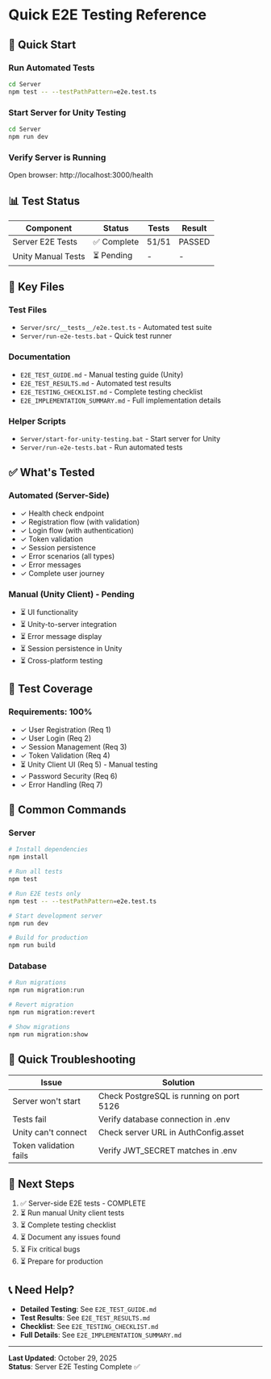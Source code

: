 # Quick E2E Testing Reference

## 🚀 Quick Start

### Run Automated Tests
```bash
cd Server
npm test -- --testPathPattern=e2e.test.ts
```

### Start Server for Unity Testing
```bash
cd Server
npm run dev
```

### Verify Server is Running
Open browser: http://localhost:3000/health

## 📊 Test Status

| Component | Status | Tests | Result |
|-----------|--------|-------|--------|
| Server E2E Tests | ✅ Complete | 51/51 | PASSED |
| Unity Manual Tests | ⏳ Pending | - | - |

## 📁 Key Files

### Test Files
- `Server/src/__tests__/e2e.test.ts` - Automated test suite
- `Server/run-e2e-tests.bat` - Quick test runner

### Documentation
- `E2E_TEST_GUIDE.md` - Manual testing guide (Unity)
- `E2E_TEST_RESULTS.md` - Automated test results
- `E2E_TESTING_CHECKLIST.md` - Complete testing checklist
- `E2E_IMPLEMENTATION_SUMMARY.md` - Full implementation details

### Helper Scripts
- `Server/start-for-unity-testing.bat` - Start server for Unity
- `Server/run-e2e-tests.bat` - Run automated tests

## ✅ What's Tested

### Automated (Server-Side)
- ✓ Health check endpoint
- ✓ Registration flow (with validation)
- ✓ Login flow (with authentication)
- ✓ Token validation
- ✓ Session persistence
- ✓ Error scenarios (all types)
- ✓ Error messages
- ✓ Complete user journey

### Manual (Unity Client) - Pending
- ⏳ UI functionality
- ⏳ Unity-to-server integration
- ⏳ Error message display
- ⏳ Session persistence in Unity
- ⏳ Cross-platform testing

## 🎯 Test Coverage

### Requirements: 100%
- ✓ User Registration (Req 1)
- ✓ User Login (Req 2)
- ✓ Session Management (Req 3)
- ✓ Token Validation (Req 4)
- ⏳ Unity Client UI (Req 5) - Manual testing
- ✓ Password Security (Req 6)
- ✓ Error Handling (Req 7)

## 🔧 Common Commands

### Server
```bash
# Install dependencies
npm install

# Run all tests
npm test

# Run E2E tests only
npm test -- --testPathPattern=e2e.test.ts

# Start development server
npm run dev

# Build for production
npm run build
```

### Database
```bash
# Run migrations
npm run migration:run

# Revert migration
npm run migration:revert

# Show migrations
npm run migration:show
```

## 🐛 Quick Troubleshooting

| Issue | Solution |
|-------|----------|
| Server won't start | Check PostgreSQL is running on port 5126 |
| Tests fail | Verify database connection in .env |
| Unity can't connect | Check server URL in AuthConfig.asset |
| Token validation fails | Verify JWT_SECRET matches in .env |

## 📝 Next Steps

1. ✅ Server-side E2E tests - COMPLETE
2. ⏳ Run manual Unity client tests
3. ⏳ Complete testing checklist
4. ⏳ Document any issues found
5. ⏳ Fix critical bugs
6. ⏳ Prepare for production

## 📞 Need Help?

- **Detailed Testing**: See `E2E_TEST_GUIDE.md`
- **Test Results**: See `E2E_TEST_RESULTS.md`
- **Checklist**: See `E2E_TESTING_CHECKLIST.md`
- **Full Details**: See `E2E_IMPLEMENTATION_SUMMARY.md`

---

**Last Updated**: October 29, 2025  
**Status**: Server E2E Testing Complete ✅
